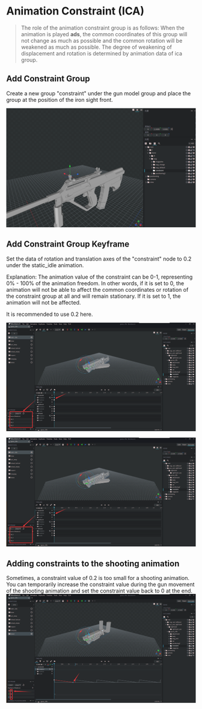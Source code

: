 # Animation Constraint (ICA)

> The role of the animation constraint group is as follows: When the animation is played **ads**, the common coordinates of this group will not change as much as possible and the common rotation will be weakened as much as possible. The degree of weakening of displacement and rotation is determined by animation data of ica group.

## Add Constraint Group
Create a new group "constraint" under the gun model group and place the group at the position of the iron sight front.

![1.1](./1.1.png)

## Add Constraint Group Keyframe
Set the data of rotation and translation axes of the "constraint" node to 0.2 under the static_idle animation.

Explanation: The animation value of the constraint can be 0-1, representing 0% - 100% of the animation freedom. In other words, if it is set to 0, the animation will not be able to affect the common coordinates or rotation of the constraint group at all and will remain stationary. If it is set to 1, the animation will not be affected.

It is recommended to use 0.2 here.

![1.2.1](./1.2.1.png)

![1.2.1](./1.2.1.png)

## Adding constraints to the shooting animation
Sometimes, a constraint value of 0.2 is too small for a shooting animation. You can temporarily increase the constraint value during the gun movement of the shooting animation and set the constraint value back to 0 at the end.
![1.3](./1.3.png)